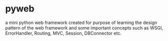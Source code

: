 # pyweb
a mini python web framework created for purpose of learning the design pattern of the web framework and some important concepts such as WSGI, ErrorHandler, Routing, MVC, Session, DBConnector etc.

